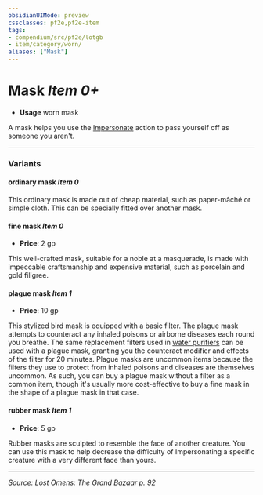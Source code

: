 ```yaml
---
obsidianUIMode: preview
cssclasses: pf2e,pf2e-item
tags:
- compendium/src/pf2e/lotgb
- item/category/worn/
aliases: ["Mask"]
---
```

# Mask *Item 0+*  

- **Usage** worn mask

A mask helps you use the [Impersonate](rules/actions/impersonate.md) action to pass yourself off as someone you aren't.

---

### Variants

#### ordinary mask *Item 0*


This ordinary mask is made out of cheap material, such as paper-mâché or simple cloth. This can be specially fitted over another mask.

#### fine mask *Item 0*

- **Price**: 2 gp

This well-crafted mask, suitable for a noble at a masquerade, is made with impeccable craftsmanship and expensive material, such as porcelain and gold filigree.

#### plague mask *Item 1*

- **Price**: 10 gp

This stylized bird mask is equipped with a basic filter. The plague mask attempts to counteract any inhaled poisons or airborne diseases each round you breathe. The same replacement filters used in [water purifiers](compendium/equipment/items/water-purifier-lopsg.md) can be used with a plague mask, granting you the counteract modifier and effects of the filter for 20 minutes. Plague masks are uncommon items because the filters they use to protect from inhaled poisons and diseases are themselves uncommon. As such, you can buy a plague mask without a filter as a common item, though it's usually more cost-effective to buy a fine mask in the shape of a plague mask in that case.

#### rubber mask *Item 1*

- **Price**: 5 gp

Rubber masks are sculpted to resemble the face of another creature. You can use this mask to help decrease the difficulty of Impersonating a specific creature with a very different face than yours.

---
*Source: Lost Omens: The Grand Bazaar p. 92*